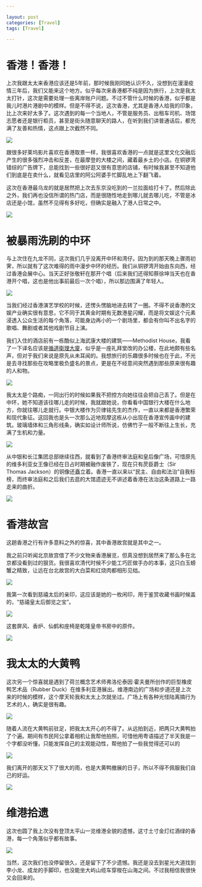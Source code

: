 ```yaml
---

layout: post
categories: [Travel]
tags: [Travel]

---
```


# 香港！香港！

上次我跟太太来香港应该还是5年前，那时候我刚同她认识不久，没想到在漫漫疫情三年后，我们又能来这个地方。似乎每次来香港都不纯是因为旅行，上次是我太太打针，这次是需要处理一些离岸账户问题。不过不管什么时候的香港，似乎都是我儿时港片港剧中的模样。但是不得不说，这次香港，尤其是香港人给我的印象，比上次来好太多了。这次遇到的每一个当地人，不管是服务员、出租车司机、场馆志愿者还是银行柜员，甚至是街头随意聊天的路人，在听到我们讲普通话后，都充满了友善和热情，这点跟上次截然不同。

![](https://raw.githubusercontent.com/kakack/kakack.github.io/master/_images/hk202301.jpg)

跟很多好莱坞影片喜欢在香港取景一样，我很喜欢香港的一点就是这里文化交融后产生的很多强烈冲击和反差，在最摩登的大楼之间，藏着最乡土的小店。在铜锣湾错综的广告牌下，总能找到一些很好逛又很有意思的店铺，有时候我甚至不知道他们到底是在卖什么，就看见店里的阿公阿婆手忙脚乱地上下翻飞着。

这次在香港最乌龙的就是居然把上次去东京没吃到的一兰拉面给打卡了。然后除此之外，我们再也没信所谓的热门店，而是很随性地走到哪儿就去哪儿吃，不管是冰店还是小馆，虽然不见得有多好吃，但确实是融入了港人日常之中。

![](https://raw.githubusercontent.com/kakack/kakack.github.io/master/_images/hk202302.jpg)


# 被暴雨洗刷的中环

与上次住在九龙不同，这次我们几乎没离开中环和湾仔。因为到的那天晚上骤雨初霁，所以就有了这次难得的雨中漫步中环的经历。我们从铜锣湾开始由东向西，经过香港会展中心。当天正好张敬轩在那开个唱（后来我们还得知蔡徐坤当天也在香港开个唱，这也是他出事前最后一次个唱），所以那边围满了年轻人。

![](https://raw.githubusercontent.com/kakack/kakack.github.io/master/_images/hk202311.jpg)

当我们经过香港演艺学校的时候，还愣头愣脑地进去转了一圈。不得不说香港的文娱产业确实很有意思，它不同于其黄金时期有无数港星闪耀，而是将文娱这个元素浸透入公众生活的每个角落，可能身边再小的一个剧场里，都会有你叫不出名字的歌唱、舞剧或者其他戏剧节目上演。

我们入住的酒店前有一栋酷似上海武康大楼的建筑——Methodist House，我看了一下译名应该是[循道衛理大廈](https://www.oneday.com.hk/en_US/buildings/methodist-house/)，似乎是一座礼拜堂改的办公楼，在此地颇有些名声，但对于我们来说是原先从未耳闻的。我想旅行的乐趣很多时候也在于此，不光是去寻找那些在攻略里极负盛名的景点，更是在不经意间突然遇到那些原来很有趣的人和物。

![](https://raw.githubusercontent.com/kakack/kakack.github.io/master/_images/hk202312.jpg)

我太太是个路痴，一同出行的时候如果我不把控方向她往往会把自己丢了。但是在中环，她不知道该往哪儿走的时候，我就跟她说，你看看中国银行大楼在什么地方，你就往哪儿走就行。中银大楼作为贝律铭先生的杰作，一直以来都是香港繁荣和现代象征。这回我也是头一次那么近地观摩这栋从小出现在香港宣传画中的建筑。玻璃墙体和三角形线条，确实如设计师所说，仿佛竹子一般不断往上生长，充满了生机和力量。

![](https://raw.githubusercontent.com/kakack/kakack.github.io/master/_images/hk202313.jpg)

从中银和长江集团总部继续往西，就看到了香港终审法庭和皇后像广场，可惜原先的维多利亚女王像已经在日占时期被融作废铁了，现在只有昃臣爵士（Sir Thomas Jackson）的铜像还矗立着。香港一直以来以“民主、自由和法治”自我标榜，而终审法庭和之后我们去逛的大馆遗迹无不讲述着香港在法治这条道路上一路走来的曲折。

![](https://raw.githubusercontent.com/kakack/kakack.github.io/master/_images/hk202303.jpg)

# 香港故宫

这趟香港之行有许多意料之外的惊喜，其中香港故宫就是其中之一。

我之前只听闻北京故宫借了不少文物来香港展览，但真没想到居然来了那么多在北京都没看到过的狠货。我很喜欢清代时候不少能工巧匠做手办的本事，这只白玉螃蟹之精致，让远在台北故宫的大白菜和红烧肉都相形见绌。

![](https://raw.githubusercontent.com/kakack/kakack.github.io/master/_images/hk202305.jpg)

我第一次看到慈禧太后的亲印，这应该是她的一枚闲印，用于鉴赏收藏书画时候盖的，“慈禧皇太后御览之宝”。

![](https://raw.githubusercontent.com/kakack/kakack.github.io/master/_images/hk202306.jpg)

这套屏风、香炉、仙鹤和座椅是乾隆皇帝书房中的原件。

![](https://raw.githubusercontent.com/kakack/kakack.github.io/master/_images/hk202307.jpg)

# 我太太的大黄鸭

这次另一个惊喜就是遇到了荷兰概念艺术师弗洛伦泰因·霍夫曼所创作的巨型橡皮鸭艺术品（Rubber Duck）在维多利亚港展出。维港南边的广场和步道还是上次来的时候的模样，这个摩天轮我和太太上次就坐过。广场上有各种光怪陆离搞行为艺术的人，确实是很有趣。

![](https://raw.githubusercontent.com/kakack/kakack.github.io/master/_images/hk202310.jpg)

随着人流在大黄鸭前驻足，把我太太开心的不得了。从远拍到近，把两只大黄鸭拍了个遍。期间有市民阿公拿着相机让我帮他拍照，可惜他用粤语描述了半天我是一个字都没听懂，只能发挥自己的主观能动性，帮他拍了一些我觉得还可以的

![](https://raw.githubusercontent.com/kakack/kakack.github.io/master/_images/hk202309.jpg)

我们离开的那天又下了很大的雨，也是大黄鸭撤展的日子，所以不得不佩服我们自己的好运。

![](https://raw.githubusercontent.com/kakack/kakack.github.io/master/_images/hk202308.jpg)


# 维港拾遗

这次也圆了我上次没有登顶太平山一览维港全貌的遗憾，这寸土寸金灯红酒绿的香港，每一个角落似乎都有故事。

![](https://raw.githubusercontent.com/kakack/kakack.github.io/master/_images/hk202304.jpg)

当然，这次我们也没停留很久，还是留下了不少遗憾。我还是没去到星光大道找到李小龙、成龙的手脚印，也没能坐大屿山缆车穿梭在山海之间。不过我相信我很快又会回来的。
